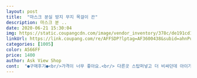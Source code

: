 ```yaml
---
layout: post 
title:  "마스크 분실 방지 무지 목걸이 끈" 
description: 마스크 분 ..
date: 2020-06-21 15:30:04 
img: https://static.coupangcdn.com/image/vendor_inventory/378c/de191cd17fe8c17751d17715899215b4877215ed49ec4ebd9032df8ba130.jpg 
linkUrl: https://link.coupang.com/re/AFFSDP?lptag=AF3600438&subid=ahnPublicAsk&pageKey=1639124199&itemId=2795277919&vendorItemId=70784936427&traceid=V0-113-4df3a0b7e80b36b2 
categories: [1005] 
color: A566FF 
price: 1400 
author: Ask View Shop 
cont:  "●구매후기●<br/>가격이 너무 좋아요.<br/> 다른곳 스탑퍼넣고 더 비싸던데 아이가 스탑퍼있는건 목에 거슬려서 싫어하더라구요.<br/><br/>그냥쓸께요, 이뻐요^^ 유용하구요<br/>두개샀는데 한개는 고리불량인듯 ㅜ<br/>마스크목걸이 너무편해요! 아이들 마스크 어디에뒀나 찾기도쉽고ㅎㅎ 몇개더살걸 그랬어요<br/>컬러도 4개샀는데 모두다르게 보내주셨어요<br/>" 
---
```

